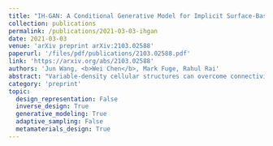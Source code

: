 ```yaml
---
title: "IH-GAN: A Conditional Generative Model for Implicit Surface-Based Inverse Design of Cellular Structures"
collection: publications
permalink: /publications/2021-03-03-ihgan
date: 2021-03-03
venue: 'arXiv preprint arXiv:2103.02588'
paperurl: '/files/pdf/publications/2103.02588.pdf'
link: 'https://arxiv.org/abs/2103.02588'
authors: 'Jun Wang, <b>Wei Chen</b>, Mark Fuge, Rahul Rai'
abstract: "Variable-density cellular structures can overcome connectivity and manufacturability issues of topologically-optimized, functionally graded structures, particularly when those structures are represented as discrete density maps. One naïve approach to creating variable-density cellular structures is simply replacing the discrete density map with an unselective type of unit cells having corresponding densities. However, doing so breaks the desired mechanical behavior, as equivalent density alone does not guarantee equivalent mechanical properties. Another approach uses homogenization methods to estimate each pre-defined unit cell's effective properties and remaps the unit cells following a scaling law. However, a scaling law merely mitigates the problem by performing an indirect and inaccurate mapping from the material property space to single-type unit cells. In contrast, we propose a deep generative model that resolves this problem by automatically learning an accurate mapping and generating diverse cellular unit cells conditioned on desired properties (i.e., Young's modulus and Poisson's ratio). We demonstrate our method via the use of implicit function-based unit cells and conditional generative adversarial networks. Results show that our method can 1) generate various unit cells that satisfy given material properties with high accuracy (relative error <5%), 2) create functionally graded cellular structures with high-quality interface connectivity (98.7% average overlap area at interfaces), and 3) improve the structural performance over the conventional topology-optimized variable-density structure (84.4% reduction in concentrated stress and extra 7% reduction in displacement)."
category: 'preprint'
topic: 
  design_representation: False
  inverse_design: True
  generative_modeling: True
  adaptive_sampling: False
  metamaterials_design: True
---
```


